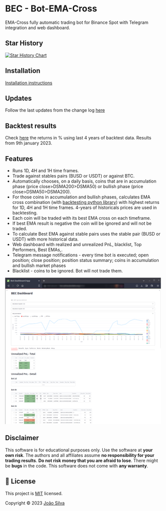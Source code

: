 # BEC - Bot-EMA-Cross
EMA-Cross fully automatic trading bot for Binance Spot with Telegram integration and web dashboard.

## Star History

[![Star History Chart](https://api.star-history.com/svg?repos=jptsantossilva/BEC&type=Date)](https://star-history.com/#jptsantossilva/BEC&Date)

## Installation
[Installation instructions](https://docs.google.com/document/d/1ERtxjcdrznMWXragmBh5ZimIn6_PGn2sde0j_x4CktA/edit?usp=sharing)

## Updates
Follow the last updates from the change log [here](https://github.com/jptsantossilva/BEC/blob/main/CHANGELOG.md)

## Backtest results
Check [here](https://github.com/jptsantossilva/BEC/blob/main/coinpairBestEma%20Full%20List.csv) the returns in % using last 4 years of backtest data. Results from 9th january 2023.

## Features
- Runs 1D, 4H and 1H time frames.
- Trade against stables pairs (BUSD or USDT) or against BTC.
- Automatically chooses, on a daily basis, coins that are in accumulation phase (price close>DSMA200>DSMA50) or bullish phase (price close>DSMA50>DSMA200).
- For those coins in accumulation and bullish phases, calculates EMA cross combination (with [backtesting python library](https://kernc.github.io/backtesting.py)) with highest returns for 1D, 4H and 1H time frames. 4-years of historicals prices are used in backtesting. 
- Each coin will be traded with its best EMA cross on each timeframe. 
- If best EMA result is negative the coin will be ignored and will not be traded. 
- To calculate Best EMA against stable pairs uses the stable pair (BUSD or USDT) with more historical data.
- Web dashboard with realized and unrealized PnL, blacklist, Top Performers, Best EMAs,.
- Telegram message notifications - every time bot is executed; open position; close position; position status summary; coins in accumulation and bullish market phases
- Blacklist - coins to be ignored. Bot will not trade them.

![dashboard](https://raw.githubusercontent.com/jptsantossilva/BEC/main/docs/dashboard.png)

## Disclaimer
This software is for educational purposes only. Use the software at **your own risk**. The authors and all affiliates assume **no responsibility for your trading results**. **Do not risk money that you are afraid to lose**. There might be **bugs** in the code. This software does not come with **any warranty**.

## 📝 License

This project is [MIT](https://github.com/jptsantossilva/BEC/blob/main/LICENSE.md) licensed.

Copyright © 2023 [João Silva](https://github.com/jptsantossilva)




